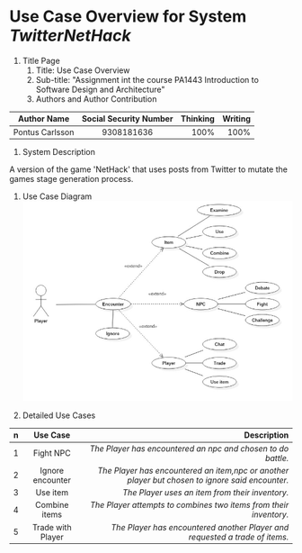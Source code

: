 # Use Case Overview for System _TwitterNetHack_
1. Title Page
    1. Title: Use Case Overview
    1. Sub-title: "Assignment int the course PA1443 Introduction to Software Design and Architecture"
    1. Authors and Author Contribution

| Author Name   | Social Security Number| Thinking  |Writing  |
| ------------- |:-------------:| -----:|-----:|
| Pontus Carlsson  | 9308181636 | 100% |100% |

1. System Description

A version of the game 'NetHack' that uses posts from Twitter to mutate the games stage generation process.
1. Use Case Diagram
![model](https://github.com/carl93/OOD-PA1443-poca16/blob/master/Assignments/model.jpeg "Diagram")

1. Detailed Use Cases

| n | Use Case | Description |
| - |:-------------:| ------:|
| 1 | Fight NPC | _The Player has encountered an npc and chosen to do battle._ |
| 2 | Ignore encounter | _The Player has encountered an item,npc or another player but chosen to ignore said encounter._ |
| 3 | Use item | _The Player uses an item from their inventory._ |
| 4 | Combine items | _The Player attempts to combines two items from their inventory._ |
| 5 | Trade with Player | _The Player has encountered another Player and requested a trade of items._ |
